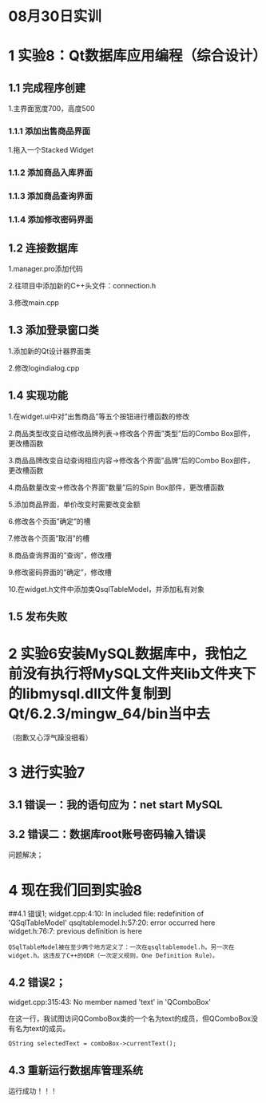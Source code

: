 08月30日实训
===

# 1 实验8：Qt数据库应用编程（综合设计）

## 1.1 完成程序创建

1.主界面宽度700，高度500

### 1.1.1 添加出售商品界面

1.拖入一个Stacked Widget

### 1.1.2 添加商品入库界面

### 1.1.3 添加商品查询界面

### 1.1.4 添加修改密码界面


## 1.2 连接数据库

1.manager.pro添加代码

2.往项目中添加新的C++头文件：connection.h

3.修改main.cpp

## 1.3 添加登录窗口类

1.添加新的Qt设计器界面类

2.修改logindialog.cpp

## 1.4 实现功能

1.在widget.ui中对”出售商品”等五个按钮进行槽函数的修改

2.商品类型改变自动修改品牌列表->修改各个界面”类型”后的Combo Box部件，更改槽函数

3.商品品牌改变自动查询相应内容->修改各个界面”品牌”后的Combo Box部件，更改槽函数

4.商品数量改变->修改各个界面”数量”后的Spin Box部件，更改槽函数

5.添加商品界面，单价改变时需要改变金额

6.修改各个页面”确定”的槽

7.修改各个页面”取消”的槽

8.商品查询界面的”查询”，修改槽

9.修改密码界面的”确定”，修改槽

10.在widget.h文件中添加类QsqlTableModel，并添加私有对象

## 1.5 发布失败

# 2 实验6安装MySQL数据库中，我怕之前没有执行将MySQL文件夹lib文件夹下的libmysql.dll文件复制到Qt/6.2.3/mingw_64/bin当中去

（抱歉又心浮气躁没细看）

# 3 进行实验7

## 3.1 错误一：我的语句应为：net start MySQL

## 3.2 错误二：数据库root账号密码输入错误

问题解决；

# 4 现在我们回到实验8

##4.1 错误1;
widget.cpp:4:10: In included file: redefinition of 'QSqlTableModel'
qsqltablemodel.h:57:20: error occurred here
widget.h:76:7: previous definition is here

    QSqlTableModel被在至少两个地方定义了：一次在qsqltablemodel.h，另一次在widget.h。这违反了C++的ODR（一次定义规则，One Definition Rule）。

## 4.2 错误2；
widget.cpp:315:43: No member named 'text' in 'QComboBox'

在这一行，我试图访问QComboBox类的一个名为text的成员，但QComboBox没有名为text的成员。

    QString selectedText = comboBox->currentText();

## 4.3 重新运行数据库管理系统

运行成功！！！

